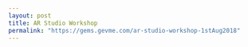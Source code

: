 ```yaml
---
layout: post
title: AR Studio Workshop
permalink: "https://gems.gevme.com/ar-studio-workshop-1stAug2018"
---
```

